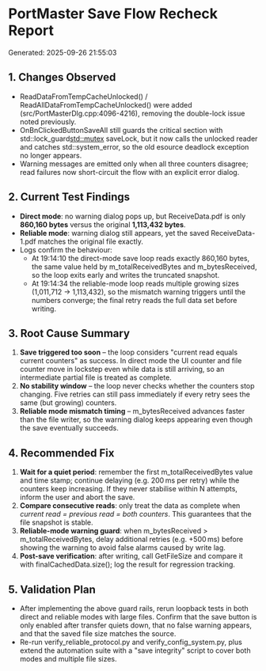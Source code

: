 ﻿# PortMaster Save Flow Recheck Report

Generated: 2025-09-26 21:55:03

## 1. Changes Observed

- ReadDataFromTempCacheUnlocked() / ReadAllDataFromTempCacheUnlocked() were added (src/PortMasterDlg.cpp:4096-4216), removing the double-lock issue noted previously.
- OnBnClickedButtonSaveAll still guards the critical section with std::lock_guard<std::mutex> saveLock, but it now calls the unlocked reader and catches std::system_error, so the old
esource deadlock exception no longer appears.
- Warning messages are emitted only when all three counters disagree; read failures now short-circuit the flow with an explicit error dialog.

## 2. Current Test Findings

- **Direct mode**: no warning dialog pops up, but ReceiveData.pdf is only **860,160 bytes** versus the original **1,113,432 bytes**.
- **Reliable mode**: warning dialog still appears, yet the saved ReceiveData-1.pdf matches the original file exactly.
- Logs confirm the behaviour:
  - At 19:14:10 the direct-mode save loop reads exactly 860,160 bytes, the same value held by m_totalReceivedBytes and m_bytesReceived, so the loop exits early and writes the truncated snapshot.
  - At 19:14:34 the reliable-mode loop reads multiple growing sizes (1,011,712 → 1,113,432), so the mismatch warning triggers until the numbers converge; the final retry reads the full data set before writing.

## 3. Root Cause Summary

1. **Save triggered too soon** – the loop considers "current read equals current counters" as success. In direct mode the UI counter and file counter move in lockstep even while data is still arriving, so an intermediate partial file is treated as complete.
2. **No stability window** – the loop never checks whether the counters stop changing. Five retries can still pass immediately if every retry sees the same (but growing) counters.
3. **Reliable mode mismatch timing** – m_bytesReceived advances faster than the file writer, so the warning dialog keeps appearing even though the save eventually succeeds.

## 4. Recommended Fix

1. **Wait for a quiet period**: remember the first m_totalReceivedBytes value and time stamp; continue delaying (e.g. 200 ms per retry) while the counters keep increasing. If they never stabilise within N attempts, inform the user and abort the save.
2. **Compare consecutive reads**: only treat the data as complete when *current read = previous read = both counters*. This guarantees that the file snapshot is stable.
3. **Reliable-mode warning guard**: when m_bytesReceived > m_totalReceivedBytes, delay additional retries (e.g. +500 ms) before showing the warning to avoid false alarms caused by write lag.
4. **Post-save verification**: after writing, call GetFileSize and compare it with finalCachedData.size(); log the result for regression tracking.

## 5. Validation Plan

- After implementing the above guard rails, rerun loopback tests in both direct and reliable modes with large files. Confirm that the save button is only enabled after transfer quiets down, that no false warning appears, and that the saved file size matches the source.
- Re-run verify_reliable_protocol.py and verify_config_system.py, plus extend the automation suite with a "save integrity" script to cover both modes and multiple file sizes.
